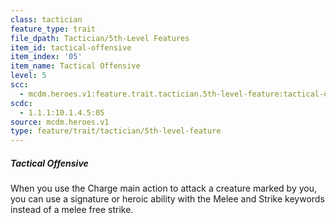 ```yaml
---
class: tactician
feature_type: trait
file_dpath: Tactician/5th-Level Features
item_id: tactical-offensive
item_index: '05'
item_name: Tactical Offensive
level: 5
scc:
  - mcdm.heroes.v1:feature.trait.tactician.5th-level-feature:tactical-offensive
scdc:
  - 1.1.1:10.1.4.5:05
source: mcdm.heroes.v1
type: feature/trait/tactician/5th-level-feature
---
```


##### Tactical Offensive

When you use the Charge main action to attack a creature marked by you, you can use a signature or heroic ability with the Melee and Strike keywords instead of a melee free strike.
